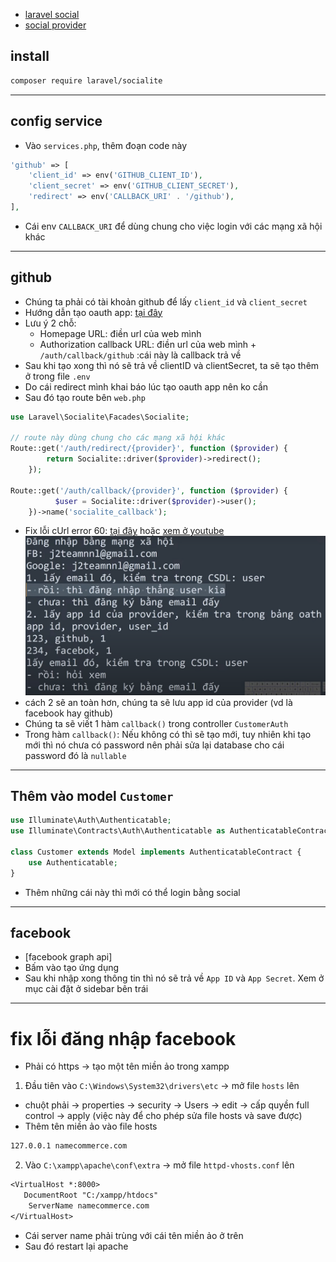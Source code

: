 -   [laravel social](https://laravel.com/docs/8.x/socialite#main-content)
-   [social provider](https://socialiteproviders.com/about/#provider-issues)

## install

```bash
composer require laravel/socialite
```

---

## config service

-   Vào `services.php`, thêm đoạn code này

```php
'github' => [
    'client_id' => env('GITHUB_CLIENT_ID'),
    'client_secret' => env('GITHUB_CLIENT_SECRET'),
    'redirect' => env('CALLBACK_URI' . '/github'),
],
```

-   Cái env `CALLBACK_URI` để dùng chung cho việc login với các mạng xã hội khác

---

## github

-   Chúng ta phải có tài khoản github để lấy `client_id` và `client_secret`
-   Hướng dẫn tạo oauth app: [tại đây](https://docs.github.com/en/apps/oauth-apps/building-oauth-apps/creating-an-oauth-app)
-   Lưu ý 2 chỗ:
    -   Homepage URL: điền url của web mình
    -   Authorization callback URL: điền url của web mình + `/auth/callback/github` :cái này là callback trả về
-   Sau khi tạo xong thì nó sẽ trả về clientID và clientSecret, ta sẽ tạo thêm ở trong file `.env`
-   Do cái redirect mình khai báo lúc tạo oauth app nên ko cần
-   Sau đó tạo route bên `web.php`

```php
use Laravel\Socialite\Facades\Socialite;

// route này dùng chung cho các mạng xã hội khác
Route::get('/auth/redirect/{provider}', function ($provider) {
        return Socialite::driver($provider)->redirect();
    });

Route::get('/auth/callback/{provider}', function ($provider) {
          $user = Socialite::driver($provider)->user();
    })->name('socialite_callback');
```

-   Fix lỗi cUrl error 60: [tại đây](https://stackoverflow.com/questions/42094842/curl-error-60-ssl-certificate-in-laravel-5-4)
    hoặc [xem ở youtube](https://www.youtube.com/watch?v=f5jQqWvw44U)
    ![Alt text](login_social.png)
-   cách 2 sẽ an toàn hơn, chúng ta sẽ lưu app id của provider (vd là facebook hay github)
-   Chúng ta sẽ viết 1 hàm `callback()` trong controller `CustomerAuth`
-   Trong hàm `callback()`: Nếu không có thì sẽ tạo mới, tuy nhiên khi tạo mới thì nó chưa có password nên phải sửa lại database cho cái password đó là `nullable`

---

## Thêm vào model `Customer`

```php
use Illuminate\Auth\Authenticatable;
use Illuminate\Contracts\Auth\Authenticatable as AuthenticatableContract;

class Customer extends Model implements AuthenticatableContract {
    use Authenticatable;
}
```

-   Thêm những cái này thì mới có thể login bằng social

---

## facebook

-   [facebook graph api]
-   Bấm vào tạo ứng dụng
-   Sau khi nhập xong thông tin thì nó sẽ trả về `App ID` và `App Secret`. Xem ở mục cài đặt ở sidebar bên trái

---

# fix lỗi đăng nhập facebook

-   Phải có https -> tạo một tên miền ảo trong xampp

1. Đầu tiên vào `C:\Windows\System32\drivers\etc` -> mở file `hosts` lên

-   chuột phải -> properties -> security -> Users -> edit -> cấp quyền full control -> apply (việc này để cho phép sửa file hosts và save được)
-   Thêm tên miền ảo vào file hosts

```txt
127.0.0.1 namecommerce.com
```

2. Vào `C:\xampp\apache\conf\extra` -> mở file `httpd-vhosts.conf` lên

```txt
<VirtualHost *:8000>
   DocumentRoot "C:/xampp/htdocs"
	ServerName namecommerce.com
</VirtualHost>
```
- Cái server name phải trùng với cái tên miền ảo ở trên
- Sau đó restart lại apache
